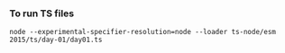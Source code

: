 ### To run TS files

```shell
node --experimental-specifier-resolution=node --loader ts-node/esm 2015/ts/day-01/day01.ts
```
